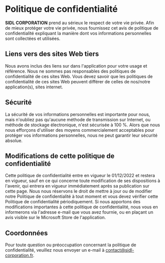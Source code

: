 # Politique de confidentialité

**SIDL CORPORATION** prend au sérieux le respect de votre vie privée. Afin de mieux protéger votre vie privée, nous fournissez cet avis de politique de confidentialité expliquant la manière dont vos informations personnelles sont collectées et utilisées.

## Liens vers des sites Web tiers

Nous avons inclus des liens sur dans l'application pour votre usage et référence. Nous ne sommes pas responsables des politiques de confidentialité de ces sites Web. Vous devez savoir que les politiques de confidentialité de ces sites Web peuvent différer de celles de nos/notre application(s), sites internet.


## Sécurité

La sécurité de vos informations personnelles est importante pour nous, mais n'oubliez pas qu'aucune méthode de transmission sur Internet, ou méthode de stockage électronique, n'est sécurisée à 100 %. Alors que nous nous efforçons d'utiliser des moyens commercialement acceptables pour protéger vos informations personnelles, nous ne peut garantir leur sécurité absolue.


## Modifications de cette politique de confidentialité

Cette politique de confidentialité entre en vigueur le 01/12/2022 et restera en vigueur, sauf en ce qui concerne toute modification de ses dispositions à l'avenir, qui entrera en vigueur immédiatement après sa publication sur cette page.
Nous nous réservons le droit de mettre à jour ou de modifier notre Politique de confidentialité à tout moment et vous devez vérifier cette Politique de confidentialité périodiquement. Si nous apportons des modifications importantes à cette politique de confidentialité, nous vous en informerons via l'adresse e-mail que vous avez fournie, ou en plaçant un avis visible sur le Microsoft Store de l'application.


## Coordonnées

Pour toute question ou préoccupation concernant la politique de confidentialité, veuillez nous envoyer un e-mail à contact@sidl-corporation.fr.
